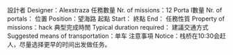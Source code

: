 設計者 Designer：Alexstraza
任務數量 Nr. of missions：12
Porta l數量 Nr. of portals：
位置 Position：望海路
起點 Start：
終點 End：
任務性質 Property of missions：hack
典型完成時閒 Typical duration required：
建議交通方式 Suggested means of transportation：单车
注意事項 Notice：栈桥在10:30会赶人，尽量选择更早的时间出发做任务。